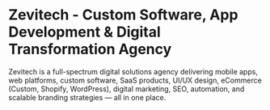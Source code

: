 # Zevitech - Custom Software, App Development & Digital Transformation Agency

Zevitech is a full-spectrum digital solutions agency delivering mobile apps, web platforms, custom software, SaaS products, UI/UX design, eCommerce (Custom, Shopify, WordPress), digital marketing, SEO, automation, and scalable branding strategies — all in one place.
